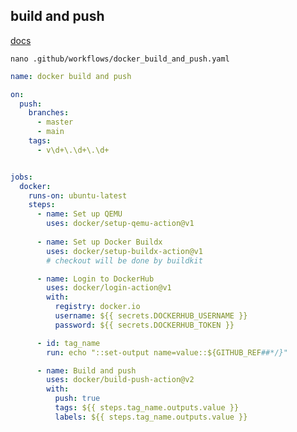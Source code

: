 ## build and push
[docs](https://github.com/marketplace/actions/build-and-push-docker-images)

`nano .github/workflows/docker_build_and_push.yaml`
```yaml
name: docker build and push

on:
  push:
    branches:
      - master
      - main
    tags:
      - v\d+\.\d+\.\d+


jobs:
  docker:
    runs-on: ubuntu-latest
    steps:
      - name: Set up QEMU
        uses: docker/setup-qemu-action@v1
      
      - name: Set up Docker Buildx
        uses: docker/setup-buildx-action@v1
        # checkout will be done by buildkit

      - name: Login to DockerHub
        uses: docker/login-action@v1 
        with:
          registry: docker.io
          username: ${{ secrets.DOCKERHUB_USERNAME }}
          password: ${{ secrets.DOCKERHUB_TOKEN }}

      - id: tag_name
        run: echo "::set-output name=value::${GITHUB_REF##*/}"

      - name: Build and push
        uses: docker/build-push-action@v2
        with:
          push: true
          tags: ${{ steps.tag_name.outputs.value }}
          labels: ${{ steps.tag_name.outputs.value }}
```
